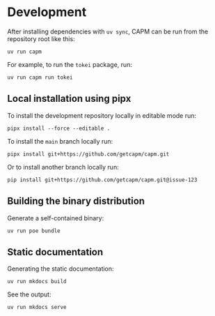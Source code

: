 # Development

After installing dependencies with `uv sync`, CAPM can be run from the
repository root like this:

```shell
uv run capm
```

For example, to run the `tokei` package, run:

```shell
uv run capm run tokei
```

## Local installation using pipx

To install the development repository locally in editable mode run:

```shell
pipx install --force --editable .
```

To install the `main` branch locally run:

```shell
pipx install git+https://github.com/getcapm/capm.git
```

Or to install another branch locally run:

```shell
pip install git+https://github.com/getcapm/capm.git@issue-123
```

## Building the binary distribution

Generate a self-contained binary:

```shell
uv run poe bundle
```

## Static documentation

Generating the static documentation:

```shell
uv run mkdocs build
```

See the output:

```shell
uv run mkdocs serve
```
